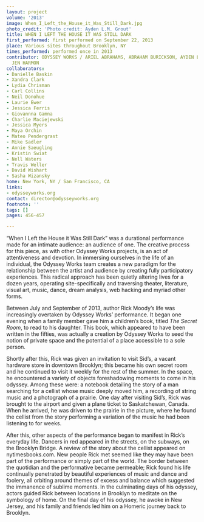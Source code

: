 ```yaml
---
layout: project
volume: '2013'
image: When_I_Left_the_House_it_Was_Still_Dark.jpg
photo_credit: 'Photo credit: Ayden L.M. Grout'
title: WHEN I LEFT THE HOUSE IT WAS STILL DARK
first_performed: first performed on September 22, 2013
place: Various sites throughout Brooklyn, NY
times_performed: performed once in 2013
contributor: ODYSSEY WORKS / ARIEL ABRAHAMS, ABRAHAM BURICKSON, AYDEN L.M. GROUT,
  JEN HARMON
collaborators:
- Danielle Baskin
- Xandra Clark
- Lydia Chrisman
- Carl Collins
- Neil Donohue
- Laurie Ewer
- Jessica Ferris
- Giovannna Gamna
- Charlie Maciejewski
- Jessica Myers
- Maya Orchin
- Mateo Pendergrast
- Mike Sadler
- Annie Saeugling
- Kristin Swiat
- Nell Waters
- Travis Weller
- David Wishart
- Sasha Wizansky
home: New York, NY / San Francisco, CA
links:
- odysseyworks.org
contact: director@odysseyworks.org
footnote: ''
tags: []
pages: 456-457

---
```


“When I Left the House it Was Still Dark” was a durational performance made for an intimate audience: an audience of one. The creative process for this piece, as with other Odyssey Works projects, is an act of attentiveness and devotion. In immersing ourselves in the life of an individual, the Odyssey Works team creates a new paradigm for the relationship between the artist and audience by creating fully participatory experiences. This radical approach has been quietly altering lives for a dozen years, operating site-specifically and traversing theater, literature, visual art, music, dance, dream analysis, web hacking and myriad other forms.

Between July and September of 2013, author Rick Moody’s life was increasingly overtaken by Odyssey Works’ performance. It began one evening when a family member gave him a children’s book, titled _The Secret Room_, to read to his daughter. This book, which appeared to have been written in the fifties, was actually a creation by Odyssey Works to seed the notion of private space and the potential of a place accessible to a sole person.

Shortly after this, Rick was given an invitation to visit Sid’s, a vacant hardware store in downtown Brooklyn; this became his own secret room and he continued to visit it weekly for the rest of the summer. In the space, he encountered a variety of objects foreshadowing moments to come in his odyssey. Among these were: a notebook detailing the story of a man searching for a cellist whose music deeply moved him, a recording of string music and a photograph of a prairie. One day after visiting Sid’s, Rick was brought to the airport and given a plane ticket to Saskatchewan, Canada. When he arrived, he was driven to the prairie in the picture, where he found the cellist from the story performing a variation of the music he had been listening to for weeks.

After this, other aspects of the performance began to manifest in Rick’s everyday life. Dancers in red appeared in the streets, on the subways, on the Brooklyn Bridge. A review of the story about the cellist appeared on nytimesbooks.com. New people Rick met seemed like they may have been part of the performance or simply part of the world. The border between the quotidian and the performative became permeable; Rick found his life continually penetrated by beautiful experiences of music and dance and foolery, all orbiting around themes of excess and balance which suggested the immanence of sublime moments. In the culminating days of his odyssey, actors guided Rick between locations in Brooklyn to meditate on the symbology of home. On the final day of his odyssey, he awoke in New Jersey, and his family and friends led him on a Homeric journey back to Brooklyn.
